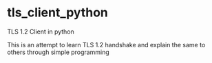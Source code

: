 # tls_client_python
TLS 1.2 Client in python

This is an attempt to learn TLS 1.2 handshake and explain the same to others through simple programming
